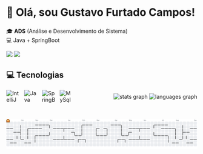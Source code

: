 <h1 align="left">👋 Olá, sou Gustavo Furtado Campos!</h1>

###

<p align="left">
🎓 <strong>ADS</strong> (Análise e Desenvolvimento de Sistema)<br>
💻 Java + SpringBoot<br>
</p>
<div> 
    <a href="https://www.linkedin.com/in/gustavo-furtado-705798212/" target="_blank"><img src="https://img.shields.io/badge/-LinkedIn-%230077B5?style=for-the-badge&logo=linkedin&logoColor=white" target="_blank"></a> 
<a href = "gustavofurtado534@gmail.com"><img src="https://img.shields.io/badge/-Gmail-%23333?style=for-the-badge&logo=gmail&logoColor=white" target="_blank"></a>

</div>

###

<h2 align="left">💻 Tecnologias</h2>

<div style="display: flex; flex-wrap: wrap; align-items: center; justify-content: space-between; gap: 20px;">
<div style="display: flex; align-items: center; gap: 12px;">
<img src="https://cdn.jsdelivr.net/gh/devicons/devicon@latest/icons/intellij/intellij-original.svg" height="35" width="35" alt="IntelliJ" />  
<img src="https://cdn.jsdelivr.net/gh/devicons/devicon/icons/java/java-original.svg" height="35" width="35" alt="Java" />
<img src="https://cdn.jsdelivr.net/gh/devicons/devicon/icons/spring/spring-original.svg" height="35" width="35" alt="SpringBoot" />
<img src="https://cdn.jsdelivr.net/gh/devicons/devicon@latest/icons/mysql/mysql-original.svg" height="35" width="35" alt="MySqlWorkbench"/>       
    
  </div>
    
  ###
  <br>

<div align="center">
  <img src="https://github-readme-stats.vercel.app/api?username=gustavofcamposss&hide_title=false&hide_rank=false&show_icons=true&include_all_commits=true&count_private=true&disable_animations=false&theme=codeSTACKr&locale=pt-br&hide_border=false&order=1" height="140" alt="stats graph"  />
  <img src="https://github-readme-stats.vercel.app/api/top-langs?username=gustavofcamposss&locale=pt-br&hide_title=true&layout=compact&card_width=320&langs_count=5&theme=codeSTACKr&hide_border=true&order=2&cache_seconds=28800" height="150" alt="languages graph"  />
</div>

</div>

###
<br>
<picture>
  <source media="(prefers-color-scheme: dark)" srcset="https://raw.githubusercontent.com/gustavofcamposss/gustavofcamposss/output/pacman-contribution-graph-dark.svg">
  <source media="(prefers-color-scheme: light)" srcset="https://raw.githubusercontent.com/gustavofcamposss/gustavofcamposss/output/pacman-contribution-graph.svg">
  <img alt="Pac-Man contribution graph" src="https://raw.githubusercontent.com/gustavofcamposss/gustavofcamposss/output/pacman-contribution-graph.svg"
</picture>

###
